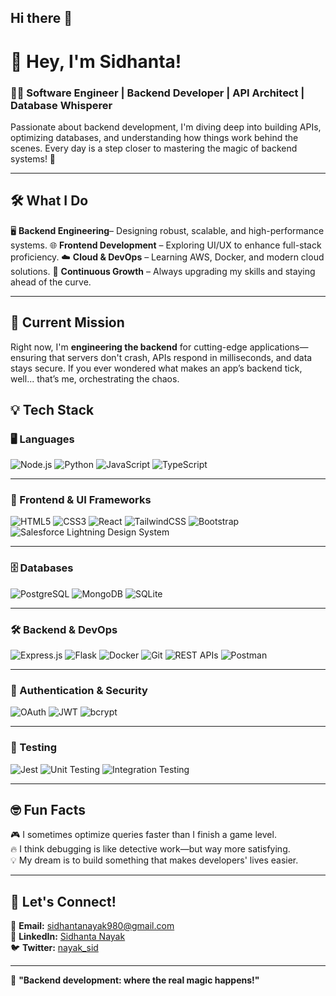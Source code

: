## Hi there 👋

# 🚀 Hey, I'm Sidhanta!  
### 🧑‍💻 Software Engineer | Backend Developer | API Architect | Database Whisperer 

Passionate about backend development, I'm diving deep into building APIs, optimizing databases, and understanding how things work behind the scenes. Every day is a step closer to mastering the magic of backend systems! 🚀

---

## 🛠 What I Do  

🖥️ **Backend Engineering**– Designing robust, scalable, and high-performance systems.
🌐 **Frontend Development** – Exploring UI/UX to enhance full-stack proficiency.
☁️ **Cloud & DevOps** – Learning AWS, Docker, and modern cloud solutions.
🚀 **Continuous Growth** – Always upgrading my skills and staying ahead of the curve.  

---

## 🚀 Current Mission  
Right now, I'm **engineering the backend** for cutting-edge applications—ensuring that servers don't crash, APIs respond in milliseconds, and data stays secure. If you ever wondered what makes an app’s backend tick, well... that’s me, orchestrating the chaos.  

## 💡 Tech Stack  

### 🖥️ Languages  
![Node.js](https://img.shields.io/badge/Node.js-339933?style=for-the-badge&logo=node.js&logoColor=white)  ![Python](https://img.shields.io/badge/Python-3776AB?style=for-the-badge&logo=python&logoColor=white)  ![JavaScript](https://img.shields.io/badge/JavaScript-F7DF1E?style=for-the-badge&logo=javascript&logoColor=black)  ![TypeScript](https://img.shields.io/badge/TypeScript-007ACC?style=for-the-badge&logo=typescript&logoColor=white)  

---

### 🎨 Frontend & UI Frameworks  
![HTML5](https://img.shields.io/badge/HTML5-E34F26?style=for-the-badge&logo=html5&logoColor=white)  ![CSS3](https://img.shields.io/badge/CSS3-1572B6?style=for-the-badge&logo=css3&logoColor=white)  ![React](https://img.shields.io/badge/React-20232A?style=for-the-badge&logo=react&logoColor=61DAFB)  ![TailwindCSS](https://img.shields.io/badge/TailwindCSS-38B2AC?style=for-the-badge&logo=tailwind-css&logoColor=white)  ![Bootstrap](https://img.shields.io/badge/Bootstrap-563D7C?style=for-the-badge&logo=bootstrap&logoColor=white)  ![Salesforce Lightning Design System](https://img.shields.io/badge/SLDS-00A1E0?style=for-the-badge&logo=salesforce&logoColor=white)  

---

### 🗄️ Databases  
![PostgreSQL](https://img.shields.io/badge/PostgreSQL-336791?style=for-the-badge&logo=postgresql&logoColor=white)  ![MongoDB](https://img.shields.io/badge/MongoDB-47A248?style=for-the-badge&logo=mongodb&logoColor=white)  ![SQLite](https://img.shields.io/badge/SQLite-003B57?style=for-the-badge&logo=sqlite&logoColor=white)  

---

### 🛠️ Backend & DevOps  
![Express.js](https://img.shields.io/badge/Express.js-000000?style=for-the-badge&logo=express&logoColor=white)  ![Flask](https://img.shields.io/badge/Flask-000000?style=for-the-badge&logo=flask&logoColor=white)  ![Docker](https://img.shields.io/badge/Docker-2496ED?style=for-the-badge&logo=docker&logoColor=white)  ![Git](https://img.shields.io/badge/Git-F05032?style=for-the-badge&logo=git&logoColor=white)  ![REST APIs](https://img.shields.io/badge/REST-02569B?style=for-the-badge&logo=rest&logoColor=white)  ![Postman](https://img.shields.io/badge/Postman-FF6C37?style=for-the-badge&logo=postman&logoColor=white)  

---

### 🔐 Authentication & Security  
![OAuth](https://img.shields.io/badge/OAuth-1A73E8?style=for-the-badge&logo=google&logoColor=white)  ![JWT](https://img.shields.io/badge/JWT-000000?style=for-the-badge&logo=json-web-tokens&logoColor=white)  ![bcrypt](https://img.shields.io/badge/bcrypt-4A90E2?style=for-the-badge&logo=lock&logoColor=white)  

---

### 🧪 Testing  
![Jest](https://img.shields.io/badge/Jest-C21325?style=for-the-badge&logo=jest&logoColor=white)  ![Unit Testing](https://img.shields.io/badge/Unit_Testing-6A1B9A?style=for-the-badge&logo=testing-library&logoColor=white)  ![Integration Testing](https://img.shields.io/badge/Integration_Testing-FFCA28?style=for-the-badge&logo=selenium&logoColor=black)  


---

## 🤓 Fun Facts  
🎮 I sometimes optimize queries faster than I finish a game level.  
🔥 I think debugging is like detective work—but way more satisfying.  
💡 My dream is to build something that makes developers' lives easier.  

---

## 🤝 Let's Connect!  
📧 **Email:** [sidhantanayak980@gmail.com](mailto:sidhantanayak980@gmail.com)  
🔗 **LinkedIn:** [Sidhanta Nayak](https://www.linkedin.com/in/sidhanta-nayak-34a09422a)  
🐦 **Twitter:** [nayak_sid](https://x.com/nayak_sid19671)  

---

🚀 **"Backend development: where the real magic happens!"**  
